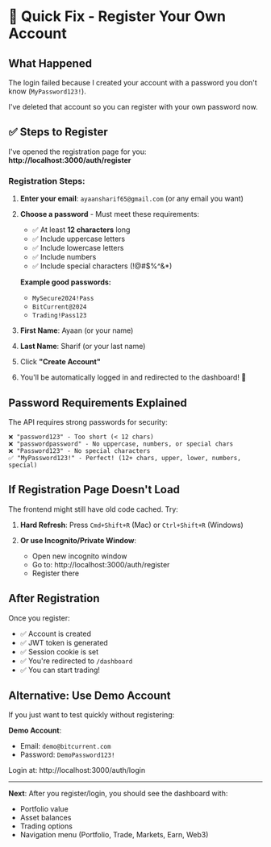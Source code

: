 # 🔧 Quick Fix - Register Your Own Account

## What Happened

The login failed because I created your account with a password you don't know (`MyPassword123!`).

I've deleted that account so you can register with your own password now.

## ✅ Steps to Register

I've opened the registration page for you: **http://localhost:3000/auth/register**

### Registration Steps:

1. **Enter your email**: `ayaansharif65@gmail.com` (or any email you want)

2. **Choose a password** - Must meet these requirements:
   - ✅ At least **12 characters** long
   - ✅ Include uppercase letters
   - ✅ Include lowercase letters  
   - ✅ Include numbers
   - ✅ Include special characters (!@#$%^&*)
   
   **Example good passwords:**
   - `MySecure2024!Pass`
   - `BitCurrent@2024`
   - `Trading!Pass123`

3. **First Name**: Ayaan (or your name)

4. **Last Name**: Sharif (or your last name)

5. Click **"Create Account"**

6. You'll be automatically logged in and redirected to the dashboard! 🎉

## Password Requirements Explained

The API requires strong passwords for security:
```
❌ "password123" - Too short (< 12 chars)
❌ "passwordpassword" - No uppercase, numbers, or special chars
❌ "Password123" - No special characters
✅ "MyPassword123!" - Perfect! (12+ chars, upper, lower, numbers, special)
```

## If Registration Page Doesn't Load

The frontend might still have old code cached. Try:

1. **Hard Refresh**: Press `Cmd+Shift+R` (Mac) or `Ctrl+Shift+R` (Windows)

2. **Or use Incognito/Private Window**:
   - Open new incognito window
   - Go to: http://localhost:3000/auth/register
   - Register there

## After Registration

Once you register:
- ✅ Account is created
- ✅ JWT token is generated
- ✅ Session cookie is set
- ✅ You're redirected to `/dashboard`
- ✅ You can start trading!

## Alternative: Use Demo Account

If you just want to test quickly without registering:

**Demo Account**:
- Email: `demo@bitcurrent.com`
- Password: `DemoPassword123!`

Login at: http://localhost:3000/auth/login

---

**Next**: After you register/login, you should see the dashboard with:
- Portfolio value
- Asset balances
- Trading options
- Navigation menu (Portfolio, Trade, Markets, Earn, Web3)



